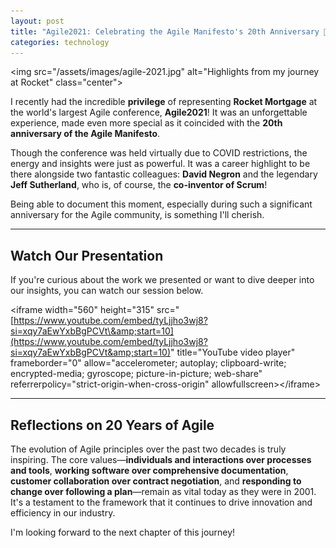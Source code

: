 ```yaml
---
layout: post
title: "Agile2021: Celebrating the Agile Manifesto's 20th Anniversary 🚀"
categories: technology
---
```

\<img src="/assets/images/agile-2021.jpg" alt="Highlights from my journey at Rocket" class="center"\>

I recently had the incredible **privilege** of representing **Rocket Mortgage** at the world's largest Agile conference, **Agile2021**\! It was an unforgettable experience, made even more special as it coincided with the **20th anniversary of the Agile Manifesto**.

Though the conference was held virtually due to COVID restrictions, the energy and insights were just as powerful. It was a career highlight to be there alongside two fantastic colleagues: **David Negron** and the legendary **Jeff Sutherland**, who is, of course, the **co-inventor of Scrum**\!

Being able to document this moment, especially during such a significant anniversary for the Agile community, is something I'll cherish.

-----

## Watch Our Presentation

If you're curious about the work we presented or want to dive deeper into our insights, you can watch our session below.

\<iframe width="560" height="315" src="[https://www.youtube.com/embed/tyLjjho3wj8?si=xqy7aEwYxbBgPCVt\&amp;start=10](https://www.youtube.com/embed/tyLjjho3wj8?si=xqy7aEwYxbBgPCVt&amp;start=10)" title="YouTube video player" frameborder="0" allow="accelerometer; autoplay; clipboard-write; encrypted-media; gyroscope; picture-in-picture; web-share" referrerpolicy="strict-origin-when-cross-origin" allowfullscreen\>\</iframe\>

-----

## Reflections on 20 Years of Agile

The evolution of Agile principles over the past two decades is truly inspiring. The core values—**individuals and interactions over processes and tools**, **working software over comprehensive documentation**, **customer collaboration over contract negotiation**, and **responding to change over following a plan**—remain as vital today as they were in 2001. It's a testament to the framework that it continues to drive innovation and efficiency in our industry.

I'm looking forward to the next chapter of this journey\!